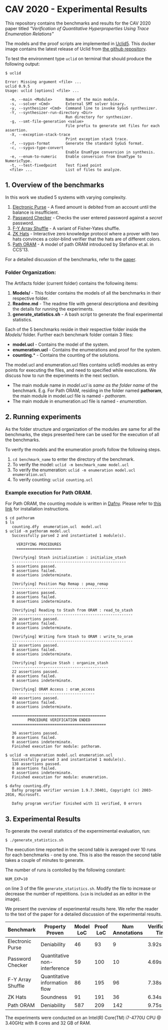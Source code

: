 # CAV 2020 - Experimental Results
This repository contains the benchmarks and results for the CAV 2020 paper titled _"Verification of Quantitative Hyperproperties Using Trace Enumeration Relations"_

The models and the proof scripts are implemented in [Uclid5](https://github.com/uclid-org/uclid). This docker image contains the latest release of Uclid from [the github repository](https://github.com/uclid-org/uclid).

To test the environment type ```uclid``` on terminal that should produce the following output:

```
$ uclid

Error: Missing argument <file> ...
uclid 0.9.5
Usage: uclid [options] <file> ...

  -m, --main <Module>      Name of the main module.
  -s, --solver <Cmd>       External SMT solver binary.
  -y, --synthesizer <Cmd>  Command line to invoke SyGuS synthesizer.
  -Y, --synthesizer-run-directory <Dir>
                           Run directory for synthesizer.
  -g, --smt-file-generation <value>
                           File prefix to generate smt files for each assertion.
  -X, --exception-stack-trace
                           Print exception stack trace.
  -f, --sygus-format       Generate the standard SyGuS format.
  -c, --sygus-type-convert
                           Enable EnumType conversion in synthesis.
  -e, --enum-to-numeric    Enable conversion from EnumType to NumericType.
  -t, --test-fixedpoint    Test fixed point
  <file> ...               List of files to analyze.
```

## 1. Overview of the benchmarks
In this work we studied 5 systems with varying complexity. 

1. [Electronic Purse](./Models/electronic_purse) - A fixed amount is debited from an account until the balance is insufficient.
2. [Password Checker](./Models/password_checker) - Checks the user entered password against a _secret_ password.
3. [F-Y Array Shuffle](./Models/array_shuffle) - A variant of Fisher-Yates shuffle.
4. [ZK Hats](./Models/hat_protocol) - Interactive zero knowledge protocol where a prover with two hats convinces a color-blind verifier that the hats are of different colors.
5. [Path ORAM](./Models/pathORAM) - A model of path ORAM introduced by Stefanov et.al. in CCS'13.

For a detailed discussion of the benchmarks, refer to the [paper](https://arxiv.org/abs/2005.04606). 

### Folder Organization:
The Artifacts folder (current folder) contains the following items:

1. **Models/** - This folder contains the models of all the benchmarks in their respective folder.
2. **Readme.md** - The readme file with general descriptiona and desribing the details for running the experiments.
3. **generate_statistics.sh** - A bash script to generate the final experimental statistics.


Each of the 5 benchmarks reside in their respective folder inside the _Models/_ folder. Further each benchmark folder contain 3 files:

- **model.ucl** - Contains the model of the system.
- **enumeration.ucl** - Contains the enumerations and proof for the system.
- **counting.*** - Contains the counting of the solutions.

The model.ucl and enumeration.ucl files contains uclid5 modules as entry points for executing the files, and need to specified while executions. We discuss how to run the experiments in the next section.

- The main module name in *model.ucl* is _same as the folder name_ of the benchmark. E.g. For Path ORAM, residing in the folder named **pathoram**, the main module in model.ucl file is named - *pathoram*.
- The main module in enumeration.ucl file is named - *enumeration*.

## 2. Running experiments
As the folder structure and organization of the modules are same for all the  benchmarks, the steps presented here can be used for the execution of all the benchmarks.

To verify the models and the enumeration proofs follow the following steps. 

1. ```cd benchmark_name``` to enter the directory of the benchmark.
2. To verify the model: ```uclid -m benchmark_name model.ucl```
3. To verify the enumeration: ```uclid -m enumeration model.ucl enumeration.ucl```
4. To verify counting: ```uclid counting.ucl```

### Example execution for Path ORAM.
For Path ORAM, the counting module is written in [Dafny](https://www.microsoft.com/en-us/research/project/dafny-a-language-and-program-verifier-for-functional-correctness/). Please refer to [this link](https://github.com/dafny-lang/dafny/wiki/INSTALL) for installation instructions.

 ```	
$ cd pathoram
$ ls
	counting.dfy  enumeration.ucl  model.ucl
$ uclid -m pathoram model.ucl
	Successfully parsed 2 and instantiated 1 module(s).
	
	  VERIFYING PROCEDURES
	  ====================
	
	[Verifying] Stash initialization : initialize_stash
	---------------------------------------------------
	5 assertions passed.
	0 assertions failed.
	0 assertions indeterminate.
	
	[Verifying] Position Map Remap : pmap_remap
	-------------------------------------------
	3 assertions passed.
	0 assertions failed.
	0 assertions indeterminate.
	
	[Verifying] Reading to Stash from ORAM : read_to_stash
	------------------------------------------------------
	20 assertions passed.
	0 assertions failed.
	0 assertions indeterminate.
	
	[Verifying] Writing form Stash to ORAM : write_to_oram
	------------------------------------------------------
	12 assertions passed.
	0 assertions failed.
	0 assertions indeterminate.
	
	[Verifying] Organize Stash : organize_stash
	-------------------------------------------
	22 assertions passed.
	0 assertions failed.
	0 assertions indeterminate.
	
	[Verifying] ORAM Access : oram_access
	-------------------------------------
	40 assertions passed.
	0 assertions failed.
	0 assertions indeterminate.
	
	==========================================
	       PROCEDURE VERIFICATION ENDED       
	==========================================
	
	36 assertions passed.
	0 assertions failed.
	0 assertions indeterminate.
	Finished execution for module: pathoram.
	
$ uclid -m enumeration model.ucl enumeration.ucl
	Successfully parsed 3 and instantiated 1 module(s).
	138 assertions passed.
	0 assertions failed.
	0 assertions indeterminate.
	Finished execution for module: enumeration.
	
$ dafny counting.dfy
	Dafny program verifier version 1.9.7.30401, Copyright (c) 2003-2016, Microsoft.

	Dafny program verifier finished with 11 verified, 0 errors

 ```

## 3. Experimental Results

To generate the overall statistics of the expermimental evaluation, run:

```
$ ./generate_statistics.sh
```

The execution time reported in the second table is averaged over 10 runs for each benchmarks - one by one. This is also the reason the second table takes a couple of minutes to generate.

The number of runs is contolled by the following constant:

```
NUM_EXP=10
```
on line 3 of the file `generate_statistics.sh`. Modify the file to increase or decrease the number of repetitions. (`vim` is included as an editor in the image).

We present the overview of experimental results here. We refer the reader to the text of the paper for a detailed discussion of the experimental results.

| Benchmark         | Property Proven               | Model LoC | Proof LoC | Num Annotations | Verification Time |
|-------------------|-------------------------------|-----------|-----------|-----------------|-------------------|
| Electronic Purse  | Deniability                   | 46        | 93        | 9               | 3.92s                |
| Password Checker  | Quantitative non-interference | 59        | 100       | 10              | 4.69s                |
| F-Y Array Shuffle | Quantitative information flow | 86        | 195       | 96              | 7.38s                |
| ZK Hats           | Soundness                     | 91        | 191       | 36              | 6.34s                |
| Path ORAM         | Deniability                   | 587       | 209       | 142             | 9.75s               |

The experiments were conducted on an Intel(R) Core(TM) i7-4770U CPU @ 3.40GHz with 8 cores and 32 GB of RAM.


